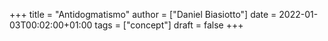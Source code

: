 +++
title = "Antidogmatismo"
author = ["Daniel Biasiotto"]
date = 2022-01-03T00:02:00+01:00
tags = ["concept"]
draft = false
+++
